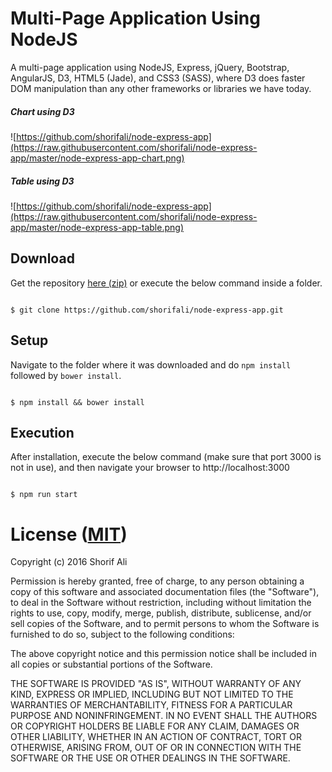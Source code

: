 # Multi-Page Application Using NodeJS

A multi-page application using NodeJS, Express, jQuery, Bootstrap, AngularJS, D3, HTML5 (Jade), and CSS3 (SASS), where D3 does faster DOM manipulation than any other frameworks or libraries we have today.

##### Chart using D3
![https://github.com/shorifali/node-express-app](https://raw.githubusercontent.com/shorifali/node-express-app/master/node-express-app-chart.png)

##### Table using D3
![https://github.com/shorifali/node-express-app](https://raw.githubusercontent.com/shorifali/node-express-app/master/node-express-app-table.png)

## Download

Get the repository [here (zip)](https://github.com/shorifali/node-express-app/archive/master.zip) or execute the below command inside a folder.

```

$ git clone https://github.com/shorifali/node-express-app.git

```


## Setup

Navigate to the folder where it was downloaded and do `npm install` followed by `bower install`.

```

$ npm install && bower install

```

## Execution

After installation, execute the below command (make sure that port 3000 is not in use), and then navigate your browser to http://localhost:3000

```

$ npm run start

```

# License ([MIT](https://opensource.org/licenses/MIT))


Copyright (c) 2016 Shorif Ali

Permission is hereby granted, free of charge, to any person obtaining a copy of this software and associated documentation files (the "Software"), to deal in the Software without restriction, including without limitation the rights to use, copy, modify, merge, publish, distribute, sublicense, and/or sell copies of the Software, and to permit persons to whom the Software is furnished to do so, subject to the following conditions:

The above copyright notice and this permission notice shall be included in all copies or substantial portions of the Software.

THE SOFTWARE IS PROVIDED "AS IS", WITHOUT WARRANTY OF ANY KIND, EXPRESS OR IMPLIED, INCLUDING BUT NOT LIMITED TO THE WARRANTIES OF MERCHANTABILITY, FITNESS FOR A PARTICULAR PURPOSE AND NONINFRINGEMENT. IN NO EVENT SHALL THE AUTHORS OR COPYRIGHT HOLDERS BE LIABLE FOR ANY CLAIM, DAMAGES OR OTHER LIABILITY, WHETHER IN AN ACTION OF CONTRACT, TORT OR OTHERWISE, ARISING FROM, OUT OF OR IN CONNECTION WITH THE SOFTWARE OR THE USE OR OTHER DEALINGS IN THE SOFTWARE.
